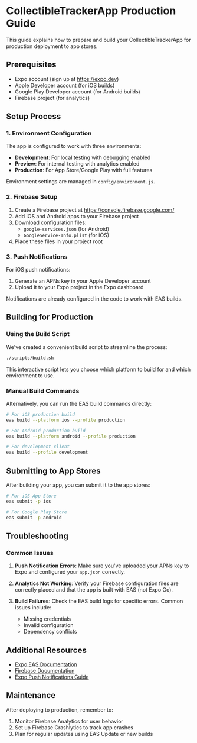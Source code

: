 # CollectibleTrackerApp Production Guide

This guide explains how to prepare and build your CollectibleTrackerApp for production deployment to app stores.

## Prerequisites

- Expo account (sign up at https://expo.dev)
- Apple Developer account (for iOS builds)
- Google Play Developer account (for Android builds)
- Firebase project (for analytics)

## Setup Process

### 1. Environment Configuration

The app is configured to work with three environments:

- **Development**: For local testing with debugging enabled
- **Preview**: For internal testing with analytics enabled
- **Production**: For App Store/Google Play with full features

Environment settings are managed in `config/environment.js`.

### 2. Firebase Setup

1. Create a Firebase project at https://console.firebase.google.com/
2. Add iOS and Android apps to your Firebase project
3. Download configuration files:
   - `google-services.json` (for Android)
   - `GoogleService-Info.plist` (for iOS)
4. Place these files in your project root

### 3. Push Notifications

For iOS push notifications:

1. Generate an APNs key in your Apple Developer account
2. Upload it to your Expo project in the Expo dashboard

Notifications are already configured in the code to work with EAS builds.

## Building for Production

### Using the Build Script

We've created a convenient build script to streamline the process:

```bash
./scripts/build.sh
```

This interactive script lets you choose which platform to build for and which environment to use.

### Manual Build Commands

Alternatively, you can run the EAS build commands directly:

```bash
# For iOS production build
eas build --platform ios --profile production

# For Android production build
eas build --platform android --profile production

# For development client
eas build --profile development
```

## Submitting to App Stores

After building your app, you can submit it to the app stores:

```bash
# For iOS App Store
eas submit -p ios

# For Google Play Store
eas submit -p android
```

## Troubleshooting

### Common Issues

1. **Push Notification Errors**: Make sure you've uploaded your APNs key to Expo and configured your `app.json` correctly.

2. **Analytics Not Working**: Verify your Firebase configuration files are correctly placed and that the app is built with EAS (not Expo Go).

3. **Build Failures**: Check the EAS build logs for specific errors. Common issues include:
   - Missing credentials
   - Invalid configuration
   - Dependency conflicts

## Additional Resources

- [Expo EAS Documentation](https://docs.expo.dev/eas/)
- [Firebase Documentation](https://firebase.google.com/docs)
- [Expo Push Notifications Guide](https://docs.expo.dev/push-notifications/overview/)

## Maintenance

After deploying to production, remember to:

1. Monitor Firebase Analytics for user behavior
2. Set up Firebase Crashlytics to track app crashes
3. Plan for regular updates using EAS Update or new builds
